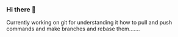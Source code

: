 ### Hi there 👋
Currently working on git for understanding it how to pull and push commands and make branches and rebase them.......
